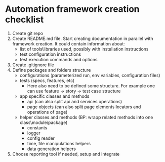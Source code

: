 # Automation framework creation checklist

1. Create git repo
2. Create README.md file. Start creating documentation in parallel with framework creation. It could contain information about:
    * list of tools\libraries used, possibly with installation instructions
    * test configuration instructions
    * test execution commands and options
3. Create .gitignore file
4. Define packages and folders structure
    * configurations (parameterized run, env variables, configuration files)
    * tests (specs, features, etc)
        * Here also need to be defined some structure. For example one can use feature -> story -> test case structure
    * app specific classes and methods 
        * api (can also split api and services operations)
        * page objects (can also split page elements locators and operations of page)
    * helper classes and methods (BP: wrapp related methods into one class\module\package)
        * constants
        * logger
        * config reader
        * time, file manipulations helpers
        * data generation helpers
5. Сhoose reporting tool if needed, setup and integrate 
